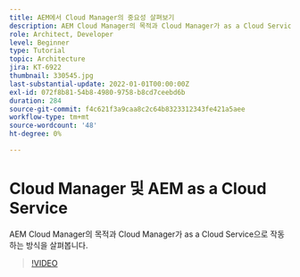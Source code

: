 ```yaml
---
title: AEM에서 Cloud Manager의 중요성 살펴보기
description: AEM Cloud Manager의 목적과 Cloud Manager가 as a Cloud Service으로 작동하는 방식을 살펴봅니다.
role: Architect, Developer
level: Beginner
type: Tutorial
topic: Architecture
jira: KT-6922
thumbnail: 330545.jpg
last-substantial-update: 2022-01-01T00:00:00Z
exl-id: 072f8b81-54b8-4980-9758-b8cd7ceebd6b
duration: 284
source-git-commit: f4c621f3a9caa8c2c64b8323312343fe421a5aee
workflow-type: tm+mt
source-wordcount: '48'
ht-degree: 0%

---
```


# Cloud Manager 및 AEM as a Cloud Service

AEM Cloud Manager의 목적과 Cloud Manager가 as a Cloud Service으로 작동하는 방식을 살펴봅니다.

>[!VIDEO](https://video.tv.adobe.com/v/330545?quality=12&learn=on)
